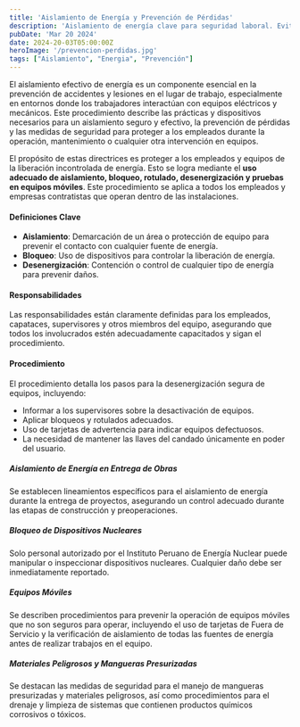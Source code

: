 ```yaml
---
title: 'Aislamiento de Energía y Prevención de Pérdidas'
description: 'Aislamiento de energía clave para seguridad laboral. Evita accidentes al interactuar con equipo eléctrico/mecánico, mediante bloqueo y desenergización adecuados'
pubDate: 'Mar 20 2024'
date: 2024-20-03T05:00:00Z
heroImage: '/prevencion-perdidas.jpg'
tags: ["Aislamiento", "Energia", "Prevención"]
---
```

El aislamiento efectivo de energía es un componente esencial en la prevención de accidentes y lesiones en el lugar de trabajo, especialmente en entornos donde los trabajadores interactúan con equipos eléctricos y mecánicos. Este procedimiento describe las prácticas y dispositivos necesarios para un aislamiento seguro y efectivo, la prevención de pérdidas y las medidas de seguridad para proteger a los empleados durante la operación, mantenimiento o cualquier otra intervención en equipos.

El propósito de estas directrices es proteger a los empleados y equipos de la liberación incontrolada de energía. Esto se logra mediante el **uso adecuado de aislamiento, bloqueo, rotulado, desenergización y pruebas en equipos móviles**. Este procedimiento se aplica a todos los empleados y empresas contratistas que operan dentro de las instalaciones.

#### Definiciones Clave

- **Aislamiento**: Demarcación de un área o protección de equipo para prevenir el contacto con cualquier fuente de energía.
- **Bloqueo**: Uso de dispositivos para controlar la liberación de energía.
- **Desenergización**: Contención o control de cualquier tipo de energía para prevenir daños.

#### Responsabilidades

Las responsabilidades están claramente definidas para los empleados, capataces, supervisores y otros miembros del equipo, asegurando que todos los involucrados estén adecuadamente capacitados y sigan el procedimiento.

#### Procedimiento
El procedimiento detalla los pasos para la desenergización segura de equipos, incluyendo:
- Informar a los supervisores sobre la desactivación de equipos.
- Aplicar bloqueos y rotulados adecuados.
- Uso de tarjetas de advertencia para indicar equipos defectuosos.
- La necesidad de mantener las llaves del candado únicamente en poder del usuario.

##### Aislamiento de Energía en Entrega de Obras
Se establecen lineamientos específicos para el aislamiento de energía durante la entrega de proyectos, asegurando un control adecuado durante las etapas de construcción y preoperaciones.
##### Bloqueo de Dispositivos Nucleares

Solo personal autorizado por el Instituto Peruano de Energía Nuclear puede manipular o inspeccionar dispositivos nucleares. Cualquier daño debe ser inmediatamente reportado.

##### Equipos Móviles
Se describen procedimientos para prevenir la operación de equipos móviles que no son seguros para operar, incluyendo el uso de tarjetas de Fuera de Servicio y la verificación de aislamiento de todas las fuentes de energía antes de realizar trabajos en el equipo.

##### Materiales Peligrosos y Mangueras Presurizadas
Se destacan las medidas de seguridad para el manejo de mangueras presurizadas y materiales peligrosos, así como procedimientos para el drenaje y limpieza de sistemas que contienen productos químicos corrosivos o tóxicos.

